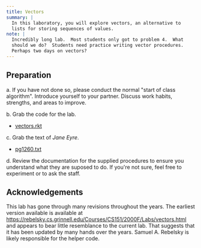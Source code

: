 ```yaml
---
title: Vectors
summary: |
  In this laboratory, you will explore vectors, an alternative to
  lists for storing sequences of values.
note: | 
  Incredibly long lab.  Most students only got to problem 4.  What
  should we do?  Students need practice writing vector procedures.
  Perhaps two days on vectors?
---
```


## Preparation

a. If you have not done so, please conduct the normal "start of class
algorithm".  Introduce yourself to your partner.  Discuss work habits,
strengths, and areas to improve.

b. Grab the code for the lab.

* [vectors.rkt](../code/labs/vectors.rkt)

c. Grab the text of _Jane Eyre_.

* [pg1260.txt](../files/pg1260.txt)

d. Review the documentation for the supplied procedures to
ensure you understand what they are suposed to do.  If you're
not sure, feel free to experiment or to ask the staff.

## Acknowledgements

This lab has gone through many revisions throughout the years.
The earliest version available is available at
<https://rebelsky.cs.grinnell.edu/Courses/CS151/2000F/Labs/vectors.html>
and appears to bear little resemblance to the current lab.  That
suggests that it has been updated by many hands over the years.
Samuel A. Rebelsky is likely responsible for the helper code.
